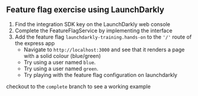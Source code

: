 ## Feature flag exercise using LaunchDarkly ##

1. Find the integration SDK key on the LaunchDarkly web console
2. Complete the FeatureFlagService by implementing the interface
3. Add the feature flag `launchdarkly-training.hands-on` to the `'/'` route of the express app
    - Navigate to `http://localhost:3000` and see that it renders a page with a solid colour (blue/green)
    - Try using a user named `blue`.
    - Try using a user named `green`.
    - Try playing with the feature flag configuration on launchdarkly


checkout to the `complete` branch to see a working example